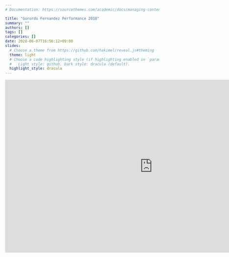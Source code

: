 ```yaml
---
# Documentation: https://sourcethemes.com/academic/docs/managing-content/

title: "Gorordo Fernandez Performance 2018"
summary: ""
authors: []
tags: []
categories: []
date: 2020-06-07T16:56:12+09:00
slides:
  # Choose a theme from https://github.com/hakimel/reveal.js#theming
  theme: light
  # Choose a code highlighting style (if highlighting enabled in `params.toml`)
  #   Light style: github. Dark style: dracula (default).
  highlight_style: dracula
---
```


<iframe src="https://onedrive.live.com/embed?cid=FCD2BB109D5AB9FB&amp;resid=FCD2BB109D5AB9FB%2179433&amp;authkey=AMtEeUqMSskKIZo&amp;em=2&amp;wdAr=1.7777777777777777" width="962px" height="565px" frameborder="0">Esto es un documento de <a target="_blank" href="https://office.com">Microsoft Office</a> incrustado con tecnología de <a target="_blank" href="https://office.com/webapps">Office</a>.</iframe>